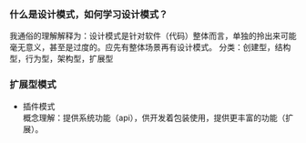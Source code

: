 ### 什么是设计模式，如何学习设计模式？
我通俗的理解解释为：设计模式是针对软件（代码）整体而言，单独的拎出来可能毫无意义，甚至是过度的。应先有整体场景再有设计模式。
分类：创建型，结构型，行为型，架构型，扩展型
### 扩展型模式
- 插件模式  
概念理解：提供系统功能（api），供开发着包装使用，提供更丰富的功能（扩展）。
